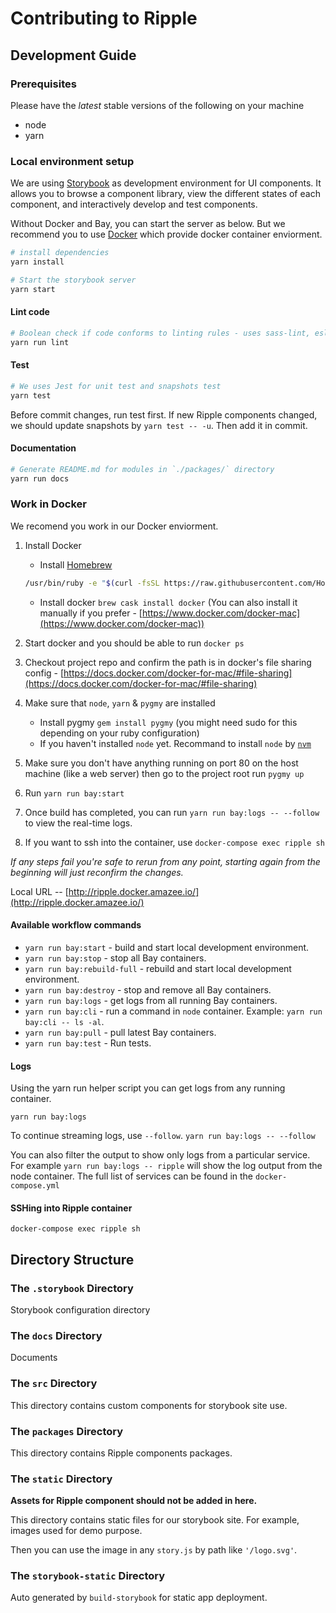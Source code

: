 # Contributing to Ripple

## Development Guide

### Prerequisites

Please have the *latest* stable versions of the following on your machine

- node
- yarn

### Local environment setup

We are using [Storybook](https://storybook.js.org/) as development environment
for UI components. It allows you to browse a component library, view the
different states of each component, and interactively develop and test components.

Without Docker and Bay, you can start the server as below. But we recommend you
to use [Docker](#work-in-docker) which provide docker container enviorment.

``` bash
# install dependencies
yarn install

# Start the storybook server
yarn start
```

#### Lint code

``` bash
# Boolean check if code conforms to linting rules - uses sass-lint, eslint & markdownlint
yarn run lint
```

#### Test

``` bash
# We uses Jest for unit test and snapshots test
yarn test
```

Before commit changes, run test first. If new Ripple components changed, we
should update snapshots by `yarn test -- -u`. Then add it in commit.

#### Documentation

``` bash
# Generate README.md for modules in `./packages/` directory
yarn run docs
```

### Work in Docker

We recomend you work in our Docker enviorment.

1. Install Docker
   - Install [Homebrew](https://brew.sh/)

   ```bash
   /usr/bin/ruby -e "$(curl -fsSL https://raw.githubusercontent.com/Homebrew/install/master/install)"
   ```

   - Install docker `brew cask install docker`
   (You can also install it manually if you prefer - [https://www.docker.com/docker-mac](https://www.docker.com/docker-mac))
2. Start docker and you should be able to run `docker ps`
3. Checkout project repo and confirm the path is in docker's file sharing
    config - [https://docs.docker.com/docker-for-mac/#file-sharing](https://docs.docker.com/docker-for-mac/#file-sharing)
4. Make sure that `node`, `yarn` & `pygmy` are installed
   - Install pygmy `gem install pygmy` (you might need sudo for this depending
     on your ruby configuration)
   - If you haven't installed `node` yet. Recommand to install `node` by
   [`nvm`](https://github.com/creationix/nvm)
5. Make sure you don't have anything running on port 80 on the host machine
   (like a web server) then go to the project root run `pygmy up`
6. Run `yarn run bay:start`
7. Once build has completed, you can run `yarn run bay:logs -- --follow` to view
   the real-time logs.
8. If you want to ssh into the container, use `docker-compose exec ripple sh`

_If any steps fail you're safe to rerun from any point, starting again from the
beginning will just reconfirm the changes._

Local URL -- [http://ripple.docker.amazee.io/](http://ripple.docker.amazee.io/)

#### Available workflow commands

- `yarn run bay:start` - build and start local development environment.
- `yarn run bay:stop` - stop all Bay containers.
- `yarn run bay:rebuild-full` - rebuild and start local development environment.
- `yarn run bay:destroy` - stop and remove all Bay containers.
- `yarn run bay:logs` - get logs from all running Bay containers.
- `yarn run bay:cli` - run a command in `node` container.
   Example: `yarn run bay:cli -- ls -al`.
- `yarn run bay:pull` - pull latest Bay containers.
- `yarn run bay:test` - Run tests.

#### Logs

Using the yarn run helper script you can get logs from any running container.

`yarn run bay:logs`

To continue streaming logs, use `--follow`.
`yarn run bay:logs -- --follow`

You can also filter the output to show only logs from a particular service.
For example `yarn run bay:logs -- ripple` will show the log output from the node
container.
The full list of services can be found in the `docker-compose.yml`

#### SSHing into Ripple container

`docker-compose exec ripple sh`

## Directory Structure

### The `.storybook` Directory

Storybook configuration directory

### The `docs` Directory

Documents

### The `src` Directory

This directory contains custom components for storybook site use.

### The `packages` Directory

This directory contains Ripple components packages.

### The `static` Directory

**Assets for Ripple component should not be added in here.**

This directory contains static files for our storybook site. For example, images
used for demo purpose.

Then you can use the image in any `story.js` by path like `'/logo.svg'`.

### The `storybook-static` Directory

Auto generated by `build-storybook` for static app deployment.
